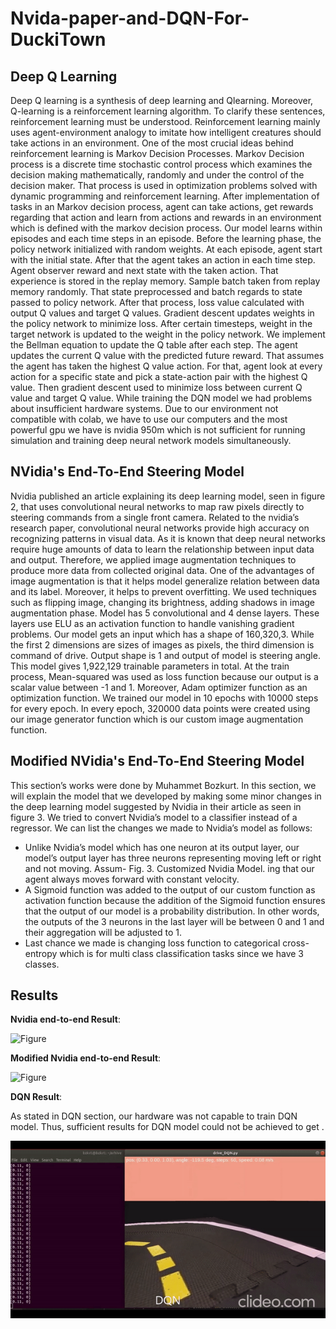 # Nvida-paper-and-DQN-For-DuckiTown

## Deep Q Learning

Deep Q learning is a synthesis of deep learning and Qlearning.
Moreover, Q-learning is a reinforcement learning
algorithm. To clarify these sentences, reinforcement learning
must be understood. Reinforcement learning mainly uses
agent-environment analogy to imitate how intelligent creatures
should take actions in an environment.
One of the most crucial ideas behind reinforcement learning
is Markov Decision Processes. Markov Decision process is
a discrete time stochastic control process which examines
the decision making mathematically, randomly and under
the control of the decision maker. That process is used in
optimization problems solved with dynamic programming and
reinforcement learning. After implementation of tasks in an
Markov decision process, agent can take actions, get rewards
regarding that action and learn from actions and rewards in
an environment which is defined with the markov decision
process.
Our model learns within episodes and each time steps in
an episode. Before the learning phase, the policy network
initialized with random weights. At each episode, agent start
with the initial state. After that the agent takes an action in
each time step. Agent observer reward and next state with
the taken action. That experience is stored in the replay
memory. Sample batch taken from replay memory randomly.
That state preprocessed and batch regards to state passed to
policy network. After that process, loss value calculated with
output Q values and target Q values. Gradient descent updates
weights in the policy network to minimize loss. After certain
timesteps, weight in the target network is updated to the weight
in the policy network.
We implement the Bellman equation to update the Q table
after each step. The agent updates the current Q value with the
predicted future reward. That assumes the agent has taken the
highest Q value action. For that, agent look at every action for
a specific state and pick a state-action pair with the highest Q
value. Then gradient descent used to minimize loss between
current Q value and target Q value.
While training the DQN model we had problems about
insufficient hardware systems. Due to our environment not
compatible with colab, we have to use our computers and
the most powerful gpu we have is nvidia 950m which is
not sufficient for running simulation and training deep neural
network models simultaneously.



## NVidia's End-To-End Steering Model

Nvidia
published an article explaining its deep learning model, seen
in figure 2, that uses convolutional neural networks to map
raw pixels directly to steering commands from a single front
camera. Related to the nvidia’s research paper, convolutional
neural networks provide high accuracy on recognizing patterns
in visual data. As it is known that deep neural networks
require huge amounts of data to learn the relationship between
input data and output. Therefore, we applied image
augmentation techniques to produce more data from collected
original data. One of the advantages of image augmentation
is that it helps model generalize relation between data and
its label. Moreover, it helps to prevent overfitting. We used
techniques such as flipping image, changing its brightness,
adding shadows in image augmentation phase. Model has 5
convolutional and 4 dense layers. These layers use ELU as
an activation function to handle vanishing gradient problems.
Our model gets an input which has a shape of 160,320,3.
While the first 2 dimensions are sizes of images as pixels,
the third dimension is command of drive. Output shape is
1 and output of model is steering angle. This model gives
1,922,129 trainable parameters in total. At the train process,
Mean-squared was used as loss function because our output is
a scalar value between -1 and 1. Moreover, Adam optimizer
function as an optimization function. We trained our model in
10 epochs with 10000 steps for every epoch. In every epoch, 320000 data points were created using our image generator
function which is our custom image augmentation function.


## Modified NVidia's End-To-End Steering Model

This section’s works were done by Muhammet Bozkurt.
In this section, we will explain the model that we developed
by making some minor changes in the deep learning model
suggested by Nvidia in their article as seen in figure 3. We
tried to convert Nvidia’s model to a classifier instead of a
regressor.
We can list the changes we made to Nvidia’s model as
follows:
* Unlike Nvidia’s model which has one neuron at its
output layer, our model’s output layer has three neurons
representing moving left or right and not moving. Assum-
Fig. 3. Customized Nvidia Model.
ing that our agent always moves forward with constant
velocity.
* A Sigmoid function was added to the output of our custom
function as activation function because the addition
of the Sigmoid function ensures that the output of our
model is a probability distribution. In other words, the
outputs of the 3 neurons in the last layer will be between
0 and 1 and their aggregation will be adjusted to 1.
* Last chance we made is changing loss function to categorical
cross-entropy which is for multi class classification
tasks since we have 3 classes.

## Results

__Nvidia end-to-end Result__:

![Figure](https://github.com/muhammetbozkurt/Nvida-paper-and-DQN-For-DuckiTown/blob/main/results/nvidia.gif)

__Modified Nvidia end-to-end Result__:

![Figure](https://github.com/muhammetbozkurt/Nvida-paper-and-DQN-For-DuckiTown/blob/main/results/custom.gif)

__DQN Result__:

As stated in DQN section, our hardware was not capable to
train DQN model. Thus, sufficient
results for DQN model could not be achieved to get .

![Figure](https://github.com/muhammetbozkurt/Nvida-paper-and-DQN-For-DuckiTown/blob/main/results/dqn.gif)
